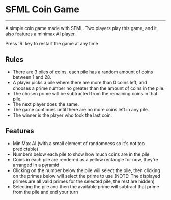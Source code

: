 # SFML Coin Game
---
A simple coin game made with SFML.
Two players play this game, and it also features a minimax AI player.

Press 'R' key to restart the game at any time


## Rules
- There are 3 piles of coins, each pile has a random amount of coins between 1 and 28.
- A player picks a pile where there are more than 0 coins left, and chooses a prime number no greater than the amount of coins in the pile.
- The chosen prime will be subtracted from the remaining coins in that pile.
- The next player does the same.
- The game continues until there are no more coins left in any pile.
- The winner is the player who took the last coin.

## Features
- MiniMax AI (with a small element of randomness so it's not too predictable)
- Numbers below each pile to show how much coins are in the pile
- Coins in each pile are rendered as a yellow rectangle for now, they're arranged in a pyramid
- Clicking on the number below the pile will select the pile, then clicking on the primes below will select the prime to use (NOTE: The displayed primes are all valid primes for the selected pile, the rest are hidden)
- Selecting the pile and then the available prime will subtract that prime from the pile and end your turn
